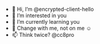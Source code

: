- 👋 Hi, I’m @encrypted-client-hello
- 👀 I’m interested in you
- 🌱 I’m currently learning you
- 💞️ Change with me, not on me ☺
- 📫 Think twice? @cc8pro

<!---
encrypted-client-hello/encrypted-client-hello is a ✨ special ✨ repository because its `README.md` (this file) appears on your GitHub profile.
You can click the Preview link to take a look at your changes.
--->
